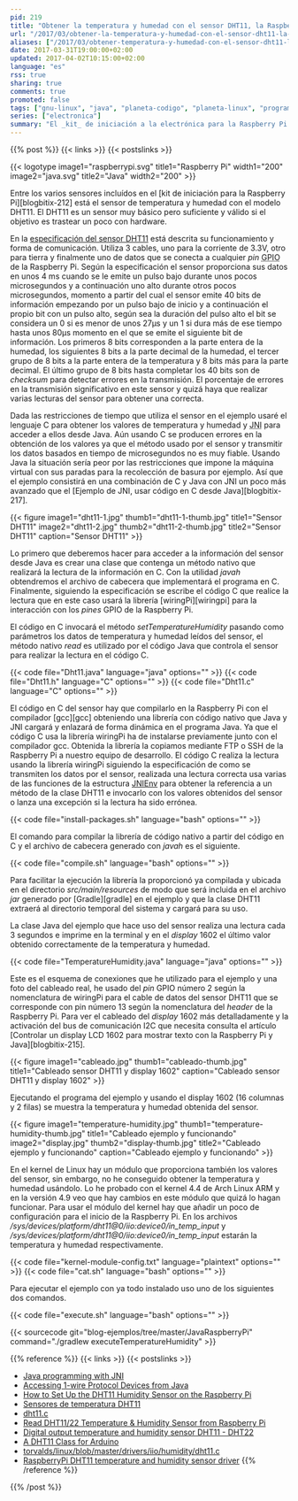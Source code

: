 ```yaml
---
pid: 219
title: "Obtener la temperatura y humedad con el sensor DHT11, la Raspberry Pi, C y Java"
url: "/2017/03/obtener-la-temperatura-y-humedad-con-el-sensor-dht11-la-raspberry-pi-c-y-java/"
aliases: ["/2017/03/obtener-temperatura-y-humedad-con-el-sensor-dht11-la-raspberry-pi-c-y-java/"]
date: 2017-03-31T19:00:00+02:00
updated: 2017-04-02T10:15:00+02:00
language: "es"
rss: true
sharing: true
comments: true
promoted: false
tags: ["gnu-linux", "java", "planeta-codigo", "planeta-linux", "programacion"]
series: ["electronica"]
summary: "El _kit_ de iniciación a la electrónica para la Raspberry Pi tiene un sensor para la temperatura y humedad, el modelo DHT11. Obtener la información requiere restricciones de tiempo, este es un caso de uso justificado para usar lenguaje C y JNI para integrarlo con Java. En el ejemplo el código C llama a un método de una clase Java con dos valores enteros o lanza una excepción en caso de que al realizar la lectura haya habido algún error en la transmisión de los bits."
---
```


{{% post %}}
{{< links >}}
{{< postslinks >}}

{{< logotype image1="raspberrypi.svg" title1="Raspberry Pi" width1="200" image2="java.svg" title2="Java" width2="200" >}}

Entre los varios sensores incluídos en el [kit de iniciación para la Raspberry Pi][blogbitix-212] está el sensor de temperatura y humedad con el modelo DHT11. El DHT11 es un sensor muy básico pero suficiente y válido si el objetivo es trastear un poco con hardware.

En la [especificación del sensor DHT11](http://www.micropik.com/PDF/dht11.pdf) está descrita su funcionamiento y forma de comunicación. Utiliza 3 cables, uno para la corriente de 3.3V, otro para tierra y finalmente uno de datos que se conecta a cualquier _pin_ <abbr title="General Purpose Input Output">GPIO</abbr> de la Raspberry Pi. Según la especificación el sensor proporciona sus datos en unos 4 ms cuando se le emite un pulso bajo durante unos pocos microsegundos y a continuación uno alto durante otros pocos microsegundos, momento a partir del cual el sensor emite 40 bits de información empezando por un pulso bajo de inicio y a continuación el propio bit con un pulso alto, según sea la duración del pulso alto el bit se considera un 0 si es menor de unos 27μs y un 1 si dura más de ese tiempo hasta unos 80μs momento en el que se emite el siguiente bit de información. Los primeros 8 bits corresponden a la parte entera de la humedad, los siguientes 8 bits a la parte decimal de la humedad, el tercer grupo de 8 bits a la parte entera de la temperatura y 8 bits más para la parte decimal. El último grupo de 8 bits hasta completar los 40 bits son de _checksum_ para detectar errores en la transmisión. El porcentaje de errores en la transmisión significativo en este sensor y quizá haya que realizar varias lecturas del sensor para obtener una correcta.

Dada las restricciones de tiempo que utiliza el sensor en el ejemplo usaré el lenguaje C para obtener los valores de temperatura y humedad y <abbr title="Java Native Interface">JNI</abbr> para acceder a ellos desde Java. Aún usando C se producen errores en la obtención de los valores ya que el método usado por el sensor y transmitir los datos basados en tiempo de microsegundos no es muy fiable. Usando Java la situación sería peor por las restricciones que impone la máquina virtual con sus paradas para la recolección de basura por ejemplo. Así que el ejemplo consistirá en una combinación de C y Java con JNI un poco más avanzado que el [Ejemplo de JNI, usar código en C desde Java][blogbitix-217].

<div class="media">
    {{< figure
        image1="dht11-1.jpg" thumb1="dht11-1-thumb.jpg" title1="Sensor DHT11"
        image2="dht11-2.jpg" thumb2="dht11-2-thumb.jpg" title2="Sensor DHT11"
        caption="Sensor DHT11" >}}
</div>

Lo primero que deberemos hacer para acceder a la información del sensor desde Java es crear una clase que contenga un método nativo que realizará la lectura de la información en C. Con la utilidad _javah_ obtendremos el archivo de cabecera que implementará el programa en C. Finalmente, siguiendo la especificación se escribe el código C que realice la lectura que en este caso usará la librería [wiringPi][wiringpi] para la interacción con los _pines_ GPIO de la Raspberry Pi.

El código en C invocará el método _setTemperatureHumidity_ pasando como parámetros los datos de temperatura y humedad leídos del sensor, el método nativo _read_ es utilizado por el código Java que controla el sensor para realizar la lectura en el código C.

{{< code file="Dht11.java" language="java" options="" >}}
{{< code file="Dht11.h" language="C" options="" >}}
{{< code file="Dht11.c" language="C" options="" >}}

El código en C del sensor hay que compilarlo en la Raspberry Pi con el compilador [gcc][gcc] obteniendo una librería con código nativo que Java y JNI cargará y enlazará de forma dinámica en el programa Java. Ya que el código C usa la librería wiringPi ha de instalarse previamente junto con el compilador gcc. Obtenida la librería la copiamos mediante FTP o SSH de la Raspberry Pi a nuestro equipo de desarrollo. El código C realiza la lectura usando la librería wiringPi siguiendo la especificación de como se transmiten los datos por el sensor, realizada una lectura correcta usa varias de las funciones de la estructura [JNIEnv](http://xdprof.sourceforge.net/doxygen/structJNIEnv__.html) para obtener la referencia a un método de la clase DHT11 e invocarlo con los valores obtenidos del sensor o lanza una excepción si la lectura ha sido errónea.

{{< code file="install-packages.sh" language="bash" options="" >}}

El comando para compilar la librería de código nativo a partir del código en C y el archivo de cabecera generado con _javah_ es el siguiente.

{{< code file="compile.sh" language="bash" options="" >}}

Para facilitar la ejecución la librería la proporcionó ya compilada y ubicada en el directorio _src/main/resources_ de modo que será incluida en el archivo _jar_ generado por [Gradle][gradle] en el ejemplo y que la clase DHT11 extraerá al directorio temporal del sistema y cargará para su uso.

La clase Java del ejemplo que hace uso del sensor realiza una lectura cada 3 segundos e imprime en la terminal y en el _display_ 1602 el último valor obtenido correctamente de la temperatura y humedad.

{{< code file="TemperatureHumidity.java" language="java" options="" >}}

Este es el esquema de conexiones que he utilizado para el ejemplo y una foto del cableado real, he usado del _pin_ GPIO número 2 según la nomenclatura de wiringPi para el cable de datos del sensor DHT11 que se corresponde con pin número 13 según la nomenclatura del _header_ de la Raspberry Pi. Para ver el cableado del _display_ 1602 más detalladamente y la activación del bus de comunicación I2C que necesita consulta el artículo [Controlar un display LCD 1602 para mostrar texto con la Raspberry Pi y Java][blogbitix-215].

<div class="media">
    {{< figure
        image1="cableado.jpg" thumb1="cableado-thumb.jpg" title1="Cableado sensor DHT11 y display 1602"
        caption="Cableado sensor DHT11 y display 1602" >}}
</div>

Ejecutando el programa del ejemplo y usando el display 1602 (16 columnas y 2 filas) se muestra la temperatura y humedad obtenida del sensor.

<div class="media">
    {{< figure
        image1="temperature-humidity.jpg" thumb1="temperature-humidity-thumb.jpg" title1="Cableado ejemplo y funcionando"
        image2="display.jpg" thumb2="display-thumb.jpg" title2="Cableado ejemplo y funcionando"
        caption="Cableado ejemplo y funcionando" >}}
</div>

En el kernel de Linux hay un módulo que proporciona también los valores del sensor, sin embargo, no he conseguido obtener la temperatura y humedad usándolo. Lo he probado con el kernel 4.4 de Arch Linux ARM y en la versión 4.9 veo que hay cambios en este módulo que quizá lo hagan funcionar. Para usar el módulo del kernel hay que añadir un poco de configuración para el inicio de la Raspberry Pi. En los archivos _/sys/devices/platform/dht11@0/iio:device0/in\_temp\_input_ y _/sys/devices/platform/dht11@0/iio:device0/in\_temp\_input_ estarán la temperatura y humedad respectivamente.

{{< code file="kernel-module-config.txt" language="plaintext" options="" >}}
{{< code file="cat.sh" language="bash" options="" >}}

Para ejecutar el ejemplo con ya todo instalado uso uno de los siguientes dos comandos.

{{< code file="execute.sh" language="bash" options="" >}}

{{< sourcecode git="blog-ejemplos/tree/master/JavaRaspberryPi" command="./gradlew executeTemperatureHumidity" >}}

{{% reference %}}
{{< links >}}
{{< postslinks >}}
* [Java programming with JNI](https://www.ibm.com/developerworks/java/tutorials/j-jni/j-jni.html)
* [Accessing 1-wire Protocol Devices from Java](http://hirt.se/blog/?p=493)
* [How to Set Up the DHT11 Humidity Sensor on the Raspberry Pi](http://www.circuitbasics.com/how-to-set-up-the-dht11-humidity-sensor-on-the-raspberry-pi/)
* [Sensores de temperatura DHT11](http://www.prometec.net/sensores-dht11/)
* [dht11.c](https://github.com/Hexalyse/RPi-weather-log/blob/master/dht11.c)
* [Read DHT11/22 Temperature & Humidity Sensor from Raspberry Pi](http://www.uugear.com/portfolio/read-dht1122-temperature-humidity-sensor-from-raspberry-pi/)
* [Digital output temperature and humidity sensor DHT11 - DHT22](https://arduino-info.wikispaces.com/DHT11-Humidity-TempSensor)
* [A DHT11 Class for Arduino](http://playground.arduino.cc/Main/DHT11Lib)
* [torvalds/linux/blob/master/drivers/iio/humidity/dht11.c](https://github.com/torvalds/linux/blob/master/drivers/iio/humidity/dht11.c)
* [RaspberryPi DHT11 temperature and humidity sensor driver](http://www.tortosaforum.com/raspberrypi/dht11driver.htm)
{{% /reference %}}

{{% /post %}}
